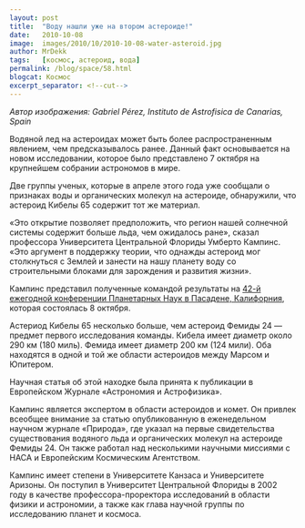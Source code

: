 ```yaml
---
layout: post
title:  "Воду нашли уже на втором астероиде!"
date:   2010-10-08
image:  images/2010/10/2010-10-08-water-asteroid.jpg
author: MrDekk
tags:   [космос, астероид, вода]
permalink: /blog/space/58.html
blogcat: Космос
excerpt_separator: <!--cut-->
---
```


_Автор изображения: Gabriel Pérez, Instituto de Astrofisica de Canarias, Spain_

Водяной лед на астероидах может быть более распространенным явлением, чем предсказывалось ранее. Данный факт основывается на новом исследовании, которое было представлено 7 октября на крупнейшем собрании астрономов в мире.

Две группы ученых, которые в апреле этого года уже сообщали о признаках воды и органических молекул на астероиде, обнаружили, что астероид Кибелы 65 содержит тот же материал.

<!--cut-->

«Это открытие позволяет предположить, что регион нашей солнечной системы содержит больше льда, чем ожидалось ране», сказал профессора Университета Центральной Флориды Умберто Кампинс. «Это аргумент в поддержку теории, что однажды астероид мог столкнуться с Землей и занести на нашу планету воду со строительными блоками для зарождения и развития жизни».

Кампинс представил полученные командой результаты на [42-й ежегодной конференции Планетарных Наук в Пасадене, Калифорния](http://dps.aas.org/meetings/2010), которая состоялась 8 октября.

Астериод Кибелы 65 несколько больше, чем астероид Фемиды 24 — предмет первого исследования команды. Кибела имеет диаметр около 290 км (180 миль). Фемида имеет диаметр 200 км (124 мили). Оба находятся в одной и той же области астероидов между Марсом и Юпитером.

Научная статья об этой находке была принята к публикации в Европейском Журнале «Астрономия и Астрофизика».

Кампинс является экспертом в области астероидов и комет. Он привлек всеобщее внимание за статью опубликованную в еженедельном научном журнале «Природа», где указал на первые свидетельства существования водяного льда и органических молекул на астероиде Фемиды 24. Он также работал над несколькими научными миссиями с НАСА и Европейским Космическим Агентством.

Кампинс имеет степени в Университете Канзаса и Университете Аризоны. Он поступил в Университет Центральной Флориды в 2002 году в качестве профессора-проректора исследований в области физики и астрономии, а также как глава научной группы по исследованию планет и космоса.